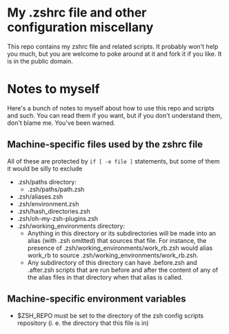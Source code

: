 My .zshrc file and other configuration miscellany 
=================================================

This repo contains my zshrc file and related scripts.  It probably 
won't help you much, but you are welcome to poke around at it and 
fork it if you like.  It is in the public domain.

Notes to myself
===============

Here's a bunch of notes to myself about how to use this repo and scripts 
and such.  You can read them if you want, but if you don't understand them,
don't blame me.  You've been warned.


Machine-specific files used by the zshrc file
---------------------------------------------
All of these are protected by `if [ -e file ]` statements, but some of them 
it would be silly to exclude

*  .zsh/paths directory:
     * .zsh/paths/path.zsh
*  .zsh/aliases.zsh
*  .zsh/environment.zsh
*  .zsh/hash_directories.zsh
*  .zsh/oh-my-zsh-plugins.zsh
*  .zsh/working_environments directory:
     * Anything in this directory or its subdirectories will be made into an 
       alias (with .zsh omitted) that sources that file.  For instance, the 
       presence of .zsh/working_environments/work_rb.zsh would alias work_rb 
       to source .zsh/working_environments/work_rb.zsh.  
     * Any subdirectory of this directory can have .before.zsh and .after.zsh 
       scripts that are run before and after the content of any of the alias 
       files in that directory when that alias is called.

Machine-specific environment variables
--------------------------------------
* $ZSH_REPO must be set to the directory of the zsh config scripts repository (i. e. the directory that this file is in)



